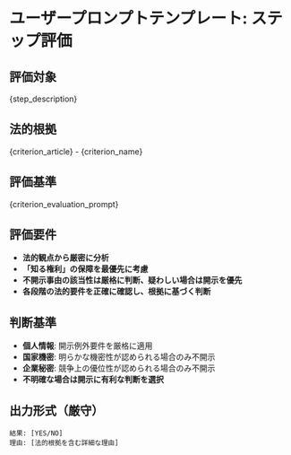 # ユーザープロンプトテンプレート: ステップ評価

## 評価対象

{step_description}

## 法的根拠

{criterion_article} - {criterion_name}

## 評価基準

{criterion_evaluation_prompt}

## 評価要件

- **法的観点から厳密に分析**
- **「知る権利」の保障を最優先に考慮**
- **不開示事由の該当性は厳格に判断、疑わしい場合は開示を優先**
- **各段階の法的要件を正確に確認し、根拠に基づく判断**

## 判断基準

- **個人情報**: 開示例外要件を厳格に適用
- **国家機密**: 明らかな機密性が認められる場合のみ不開示
- **企業秘密**: 競争上の優位性が認められる場合のみ不開示
- **不明確な場合は開示に有利な判断を選択**

## 出力形式（厳守）

```
結果: [YES/NO]
理由: [法的根拠を含む詳細な理由]
```
